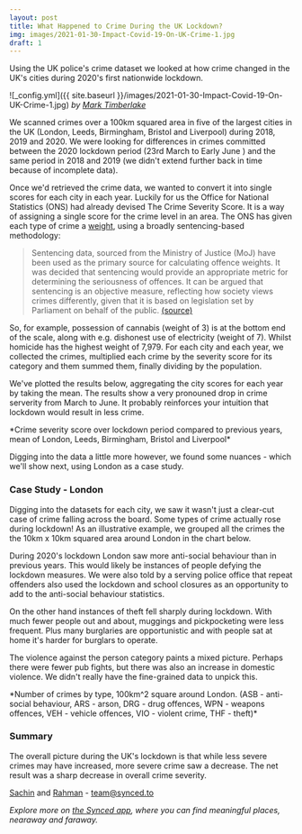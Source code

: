 ```yaml
---
layout: post
title: What Happened to Crime During the UK Lockdown?
img: images/2021-01-30-Impact-Covid-19-On-UK-Crime-1.jpg
draft: 1
---
```


Using the UK police's crime dataset we looked at how crime changed in the UK's cities during 2020's first nationwide lockdown. 


![_config.yml]({{ site.baseurl }}/images/2021-01-30-Impact-Covid-19-On-UK-Crime-1.jpg)
*by [Mark Timberlake](https://unsplash.com/photos/LIrbNMnQ-jc)*


We scanned crimes over a 100km squared area in five of the largest cities in the UK (London, Leeds, Birmingham, Bristol and Liverpool) during 2018, 2019 and 2020. We were looking for differences in crimes committed between the 2020 lockdown period (23rd March to Early June ) and the same period in 2018 and 2019 (we didn't extend further back in time because of incomplete data). 

Once we'd retrieved the crime data, we wanted to convert it into single scores for each city in each year. Luckily for us the Office for National Statistics (ONS) had already devised The Crime Severity Score. It is a way of assigning a single score for the crime level in an area. The ONS has given each type of crime a [weight](https://www.ons.gov.uk/peoplepopulationandcommunity/crimeandjustice/datasets/crimeseverityscoredatatool), using a broadly sentencing-based methodology:

> Sentencing data, sourced from the Ministry of Justice (MoJ) have been used as the primary source for calculating offence weights. It was decided that sentencing would provide an appropriate metric for determining the seriousness of offences. It can be argued that sentencing is an objective measure, reflecting how society views crimes differently, given that it is based on legislation set by Parliament on behalf of the public. [(source)](https://www.ons.gov.uk/peoplepopulationandcommunity/crimeandjustice/articles/researchoutputsdevelopingacrimeseverityscoreforenglandandwalesusingdataoncrimesrecordedbythepolice/2016-11-29)

So, for example, possession of cannabis (weight of 3) is at the bottom end of the scale, along with e.g. dishonest use of electricity (weight of 7). Whilst homicide has the highest weight of 7,979. For each city and each year, we collected the crimes, multiplied each crime by the severity score for its category and them summed them, finally dividing by the population. 

We've plotted the results below, aggregating the city scores for each year by taking the mean. The results show a very pronouned drop in crime serverity from March to June. It probably reinforces your intuition that lockdown would result in less crime. 

<style>
table {
    border: 0;
    border-collapse: collapse;
    border-spacing: 0;
    font: 0.7em "Titillium Web", sans-serif;
    margin-left: auto;
    margin-right: auto;
}
th {
    border: 0;
    padding: 10px;
    text-align: left;
    text-shadow: 1px 1px 1px #fff;
    font-weight: bold;
}
tbody td {
    border: 0;
    color: #333;
    padding: 10px;
    text-shadow: 1px 1px 1px #fff;
}
</style>

<script src="https://d3js.org/d3.v3.js"></script>
<script src="https://blog.synced.to/datascripts/2021-01-30-Impact-Covid-19-On-UK-Crime-1/d3.legend.js"></script>

<style>
.chart-1-container {
    font: 0.6em "Titillium Web", sans-serif;
}

.chart-1-container .axis path, .chart-1-container .axis line {
    fill: none;
    stroke: #000;
    shape-rendering: crispEdges;
}

.chart-1-container .x.axis path {
    display: none;
}

.chart-1-container .line {
    fill: none;
    stroke: steelblue;
    stroke-width: 1.5px;
}

.chart-1-container .legend rect {
    fill:white;
    stroke:black;
    opacity:0.8;
}
</style>

<div class="d3-chart-container chart-1-container"></div>
*Crime severity score over lockdown period compared to previous years, mean of London, Leeds, Birmingham, Bristol and Liverpool*

<script src="https://blog.synced.to/datascripts/2021-01-30-Impact-Covid-19-On-UK-Crime-1/crimescores.js"></script>

Digging into the data a little more however, we found some nuances - which we'll show next, using London as a case study.

### Case Study - London
Digging into the datasets for each city, we saw it wasn't just a clear-cut case of crime falling across the board. Some types of crime actually rose during lockdown! As an illustrative example, we grouped all the crimes the the 10km x 10km squared area around London in the chart below.

During 2020's lockdown London saw more anti-social behaviour than in previous years. This would likely be instances of people defying the lockdown measures. We were also told by a serving police office that repeat offenders also used the lockdown and school closures as an opportunity to add to the anti-social behaviour statistics. 

On the other hand instances of theft fell sharply during lockdown. With much fewer people out and about, muggings and pickpocketing were less frequent. Plus many burglaries are opportunistic and with people sat at home it's harder for burglars to operate. 

The violence against the person category paints a mixed picture. Perhaps there were fewer pub fights, but there was also an increase in domestic violence. We didn't really have the fine-grained data to unpick this.

<style>
.chart-2-container {
  font: 11px "Titillium Web", sans-serif;
}

.chart-2-container .axis path, .chart-2-container .axis line {
  fill: none;
  stroke: #000;
  shape-rendering: crispEdges;
}

.chart-2-container .x.axis {
  display: none;
}
</style>

<div class="d3-chart-container chart-2-container"></div>
*Number of crimes by type, 100km^2 square around London. (ASB - anti-social behaviour, ARS - arson, DRG - drug offences, WPN - weapons offences, VEH - vehicle offences, VIO - violent crime, THF - theft)*

<script src="https://blog.synced.to/datascripts/2021-01-30-Impact-Covid-19-On-UK-Crime-2/crimebreakdown.js"></script>


### Summary
The overall picture during the UK's lockdown is that while less severe crimes may have increased, more severe crime saw a decrease. The net result was a sharp decrease in overall crime severity.  


[Sachin](https://www.linkedin.com/in/sachinvasudevan/) and [Rahman](https://www.linkedin.com/in/rahman-zane/) - <team@synced.to>

_Explore more on [the Synced app](http://onelink.to/8ttzr9), where you can find meaningful places, nearaway and faraway._
